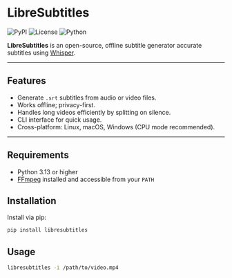 # LibreSubtitles

![PyPI](https://img.shields.io/pypi/v/libresubtitles)
![License](https://img.shields.io/badge/License-Apache%202.0-blue)
![Python](https://img.shields.io/badge/python-3.13%2B-blue)

**LibreSubtitles** is an open-source, offline subtitle generator accurate subtitles using [Whisper](https://github.com/openai/whisper). 

---

## Features

- Generate `.srt` subtitles from audio or video files.
- Works offline; privacy-first.
- Handles long videos efficiently by splitting on silence.
- CLI interface for quick usage.
- Cross-platform: Linux, macOS, Windows (CPU mode recommended).  

---

## Requirements

- Python 3.13 or higher
- [FFmpeg](https://ffmpeg.org/) installed and accessible from your `PATH`


## Installation

Install via pip:

```bash
pip install libresubtitles
```

## Usage

```bash
libresubtitles -i /path/to/video.mp4
```
